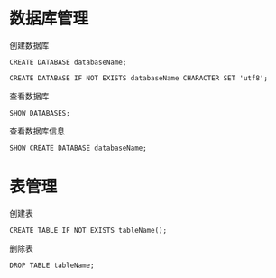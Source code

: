 # 数据库管理

创建数据库

```shell
CREATE DATABASE databaseName;

CREATE DATABASE IF NOT EXISTS databaseName CHARACTER SET 'utf8';
```

查看数据库

```shell
SHOW DATABASES;
```

查看数据库信息

```shell
SHOW CREATE DATABASE databaseName;
```



# 表管理

创建表

```shell
CREATE TABLE IF NOT EXISTS tableName();
```

删除表

```shell
DROP TABLE tableName;
```

